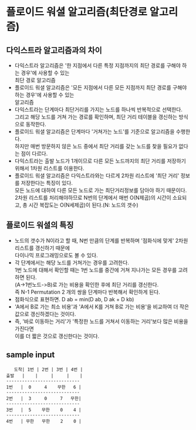 # 플로이드 워셜 알고리즘(최단경로 알고리즘)

## 다익스트라 알고리즘과의 차이
 - 다익스트라 알고리즘은 '한 지점에서 다른 특정 지점까지의 최단 경로를 구해야 하는 경우'에 사용할 수 있는  
 최단 경로 알고리즘  
 - 플로이드 워셜 알고리즘은 '모든 지점에서 다른 모든 지점까지 최단 경로를 구해야하는 경우'에 사용할 수 있는  
 알고리즘  
 - 다익스트라는 단계마다 최단거리를 가지는 노드를 하나씩 반복적으로 선택한다.  
 그리고 해당 노드를 거쳐 가는 경로를 확인하며, 최단 거리 테이블을 갱신하는 방식으로 동작한다.  
 - 플로이드 워셜 알고리즘은 단계마다 '거쳐가는 노드'를 기준으로 알고리즘을 수행한다.  
 하지만 매번 방문하지 않은 노드 중에서 최단 거리를 갖는 노드를 찾을 필요가 없다는 점이 다르다.  
 - 다익스트라는 출발 노드가 1개이므로 다른 모든 노드까지의 최단 거리를 저장하기 위해서 1차원 리스트를 이용한다.  
 - 플로이드 워셜 알고리즘은 다익스트라와는 다르게 2차원 리스트에 '최단 거리' 정보를 저장한다는 특징이 있다.  
 모든 노드에 대하여 다른 모든 노드로 가는 최단거리정보를 담아야 하기 때문이다.  
 2차원 리스트를 처리해야하므로 N번의 단계에서 매번 O(N제곱)의 시간이 소요되고, 총 시간 복잡도는 O(N세제곱)이 된다.(N: 노드의 갯수)  
  
 ## 플로이드 워셜의 특징
  - 노드의 갯수가 N이라고 할 때, N번 만큼의 단계를 반복하며 '점화식에 맞게' 2차원 리스트를 갱신하기 때문에  
  다이나믹 프로그래밍으로도 볼 수 있다.
  - 각 단계에서는 해당 노드를 거쳐가는 경우를 고려한다.  
  1번 노드에 대해서 확인할 때는 1번 노드를 중간에 거쳐 지나가는 모든 경우를 고려 하면 된다.  
  (A->1번노드->B)로 가는 비용을 확인한 후에 최단 거리를 갱신한다.  
  즉 N-1 Permutation 2 개의 쌍을 단계마다 반복해서 확인하게 된다.  
  - 점화식으로 표현하면. D ab = min(D ab, D ak + D kb)  
  - 'A에서 B로 가는 최소 비용'과 'A에서 K를 거쳐 B로 가는 비용'을 비교하여 더 작은 값으로 갱신하겠다는 것이다.  
  - 즉, '바로 이동하는 거리'가 '특정한 노드를 거쳐서 이동하는 거리'보다 많은 비용을 가진다면  
  이를 더 짧은 것으로 갱신한다는 것이다.  

 ## sample input
 ~~~
    도착| 1번 | 2번 | 3번 | 4번 |
 출발   |    |     |     |    |
 ----------------------------
 1번   |  0     4    무한   6 |
 ----------------------------
 2번   |  3     0     7   무한|
 ----------------------------
 3번   |  5    무한    0    4 |
 ----------------------------
 4번   | 무한   무한    2    0 |
 ~~~
